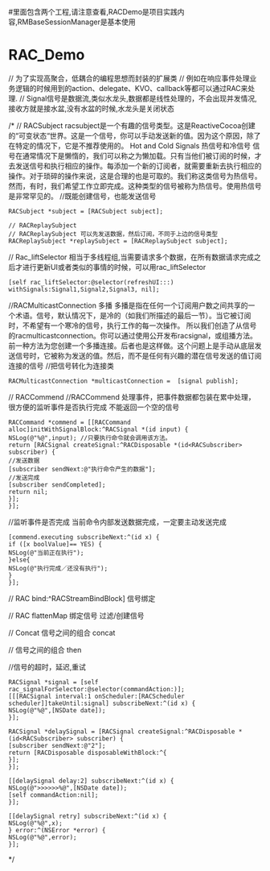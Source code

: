 #里面包含两个工程,请注意查看,RACDemo是项目实践内容,RMBaseSessionManager是基本使用
# RAC_Demo

// 为了实现高聚合，低耦合的编程思想而封装的扩展类
// 例如在响应事件处理业务逻辑的时候用到的action、delegate、KVO、callback等都可以通过RAC来处理.
// Signal信号是数据流,类似水龙头,数据都是线性处理的，不会出现并发情况,接收方就是接水盆,没有水盆的时候,水龙头是关闭状态

/*
// RACSubject
racsubject是一个有趣的信号类型。这是ReactiveCocoa创建的“可变状态“世界。这是一个信号，你可以手动发送新的值。因为这个原因，除了在特定的情况下，它是不推荐使用的。
Hot and Cold Signals  热信号和冷信号
信号在通常情况下是懒惰的，我们可以称之为懒加载。只有当他们被订阅的时候，才去发送信号和执行相应的操作。每添加一个新的订阅者，就需要重新去执行相应的操作。对于琐碎的操作来说，这是合理的也是可取的。我们称这类信号为热信号。
然而，有时，我们希望工作立即完成。这种类型的信号被称为热信号。使用热信号是非常罕见的。
//既能创建信号，也能发送信号
```objc
RACSubject *subject = [RACSubject subject];

// RACReplaySubject
// RACReplaySubject 可以先发送数据，然后订阅，不同于上边的信号类型
RACReplaySubject *replaySubject = [RACReplaySubject subject];
```

// Rac_liftSelector
相当于多线程组,当需要请求多个数据，在所有数据请求完成之后才进行更新UI或者类似的事情的时候，可以用rac_liftSelector
```objc
[self rac_liftSelector:@selector(refreshUI:::) withSignals:Signal1,Signal2,Signal3, nil];
```

//RACMulticastConnection
多播
多播是指在任何一个订阅用户数之间共享的一个术语。信号，默认情况下，是冷的（如我们所描述的最后一节）。当它被订阅时，不希望有一个寒冷的信号，执行工作的每一次操作。
所以我们创造了从信号的racmulticastconnection。你可以通过使用公开发布racsignal，或组播方法。前一种方法为您创建一个多播连接。后者也是这样做。这个问题上是手动从底层发送信号时，它被称为发送的值。然后，而不是任何有兴趣的潜在信号发送的值订阅连接的信号
//把信号转化为连接类
```objc
RACMulticastConnection *multicastConnection =  [signal publish];
```


// RACCommend
//RACCommend 处理事件，把事件数据都包装在累中处理，很方便的监听事件是否执行完成  不能返回一个空的信号
```objc
RACCommand *commend = [[RACCommand alloc]initWithSignalBlock:^RACSignal *(id input) {
NSLog(@"%@",input); //只要执行命令就会调用该方法。
return [RACSignal createSignal:^RACDisposable *(id<RACSubscriber> subscriber) {
//发送数据
[subscriber sendNext:@"执行命令产生的数据"];
//发送完成
[subscriber sendCompleted];
return nil;
}];
}];
```

//监听事件是否完成  当前命令内部发送数据完成，一定要主动发送完成
```objc
[commend.executing subscribeNext:^(id x) {
if ([x boolValue]== YES) {
NSLog(@"当前正在执行");
}else{
NSLog(@"执行完成／还没有执行");
}
}];
```

// RAC bind:^RACStreamBindBlock]
信号绑定


// RAC flattenMap 绑定信号 
过滤/创建信号


// Concat
信号之间的组合 concat


// 信号之间的组合 then

//信号的超时，延迟,重试
```objc
RACSignal *signal = [self rac_signalForSelector:@selector(commandAction:)];
[[[RACSignal interval:1 onScheduler:[RACScheduler scheduler]]takeUntil:signal] subscribeNext:^(id x) {
NSLog(@"%@",[NSDate date]);
}];

RACSignal *delaySignal = [RACSignal createSignal:^RACDisposable *(id<RACSubscriber> subscriber) {
[subscriber sendNext:@"2"];
return [RACDisposable disposableWithBlock:^{
}];
}];

[[delaySignal delay:2] subscribeNext:^(id x) {
NSLog(@">>>>>>%@",[NSDate date]);
[self commandAction:nil];
}];

[[delaySignal retry] subscribeNext:^(id x) {
NSLog(@"%@",x);
} error:^(NSError *error) {
NSLog(@"%@",error);
}];
```

*/
